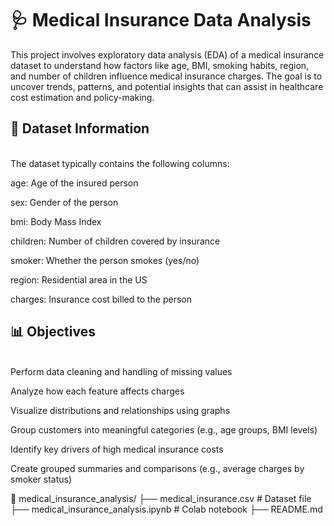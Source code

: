 # 🩺 Medical Insurance Data Analysis

This project involves exploratory data analysis (EDA) of a medical insurance dataset to understand how factors like age, BMI, smoking habits, region, and number of children influence medical insurance charges. The goal is to uncover trends, patterns, and potential insights that can assist in healthcare cost estimation and policy-making.

<h2>📁 Dataset Information </h2><br>
The dataset typically contains the following columns:<br>

age: Age of the insured person<br>

sex: Gender of the person<br>

bmi: Body Mass Index<br>

children: Number of children covered by insurance<br>

smoker: Whether the person smokes (yes/no)<br>

region: Residential area in the US<br>

charges: Insurance cost billed to the person<br>

<h2>📊 Objectives</h2><br>
Perform data cleaning and handling of missing values<br>

Analyze how each feature affects charges<br>

Visualize distributions and relationships using graphs<br>

Group customers into meaningful categories (e.g., age groups, BMI levels)<br>

Identify key drivers of high medical insurance costs<br>

Create grouped summaries and comparisons (e.g., average charges by smoker status)<br>


📁 medical_insurance_analysis/
├── medical_insurance.csv        # Dataset file
├── medical_insurance_analysis.ipynb  # Colab notebook
├── README.md
